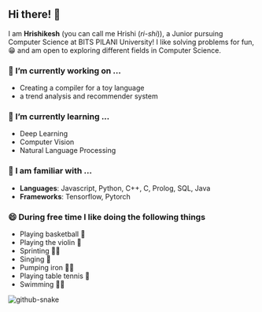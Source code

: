 ## Hi there! 👋
I am **Hrishikesh** (you can call me Hrishi (*ri-shi*)), a Junior pursuing Computer Science at BITS PILANI University! I like solving problems for fun, 😁 and am open to exploring different fields in Computer Science.
### 🔭 I’m currently working on ...
- Creating a compiler for a toy language
- a trend analysis and recommender system
### 🌱 I’m currently learning ...
- Deep Learning
- Computer Vision
- Natural Language Processing 
### 🧠 I am familiar with ...
- **Languages**: Javascript, Python, C++, C, Prolog, SQL, Java
- **Frameworks**: Tensorflow, Pytorch
### 😄 During free time I like doing the following things
- Playing basketball 🏀
- Playing the violin 🎻
- Sprinting 🏃‍♂️
- Singing 🎵
- Pumping iron 🏋️‍♂️
- Playing table tennis 🏓
- Swimming 🏊‍♂️
<picture>
  <source media="(prefers-color-scheme: dark)" srcset="https://raw.githubusercontent.com/HrishikeshMK/HrishikeshMK/main/github-snake-dark.svg" />
  <source media="(prefers-color-scheme: light)" srcset="https://raw.githubusercontent.com/HrishikeshMK/HrishikeshMK/main/github-snake.svg" />
  <img alt="github-snake" src="https://raw.githubusercontent.com/HrishikeshMK/HrishikeshMK/main/github-snake-dark.svg" />
</picture>
<!--
**HrishikeshMK/HrishikeshMK** is a ✨ _special_ ✨ repository because its `README.md` (this file) appears on your GitHub profile.

Here are some ideas to get you started:

- 🔭 I’m currently working on ...
- 🌱 I’m currently learning ...
- 👯 I’m looking to collaborate on ...
- 🤔 I’m looking for help with ...
- 💬 Ask me about ...
- 📫 How to reach me: ...
- 😄 Pronouns: ...
- ⚡ Fun fact: ...
-->
